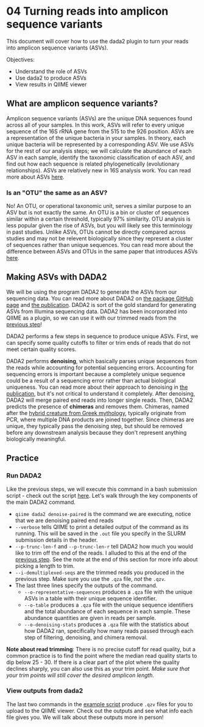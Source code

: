 # 04 Turning reads into amplicon sequence variants
This document will cover how to use the dada2 plugin to turn your reads into amplicon sequence variants (ASVs). 

Objectives:
- Understand the role of ASVs
- Use dada2 to produce ASVs
- View results in QIIME viewer

## What are amplicon sequence variants? 
Amplicon sequence variants (ASVs) are the unique DNA sequences found across all of your samples. In this work, ASVs will refer to every unique sequence of the 16S rRNA gene from the 515 to the 926 position. ASVs are a representation of the unique bacteria in your samples. In theory, each unique bacteria will be represented by a corresponding ASV. We use ASVs for the rest of our analysis steps; we will calculate the abundance of each ASV in each sample, identify the taxonomic classification of each ASV, and find out how each sequence is related phylogenetically (evolutionary relationships). ASVs are relatively new in 16S analysis work. You can read more about ASVs [here](https://www.nature.com/articles/ismej2017119). 

### Is an "OTU" the same as an ASV?
No! An OTU, or operational taxonomic unit, serves a similar purpose to an ASV but is not exactly the same. An OTU is a bin or cluster of sequences similar within a certain threshold, typically 97% similarity. OTU analysis is less popular given the rise of ASVs, but you will likely see this terminology in past studies. Unlike ASVs, OTUs cannot be directly compared across studies and may not be relevent biologically since they represent a cluster of sequences rather than unique sequences. You can read more about the difference between ASVs and OTUs in the same paper that introduces ASVs [here](https://www.nature.com/articles/ismej2017119). 


## Making ASVs with DADA2
We will be using the program DADA2 to generate the ASVs from our sequencing data. You can read more about DADA2 on [the package GitHub page](https://benjjneb.github.io/dada2/) and [the publication](https://www.nature.com/articles/nmeth.3869). DADA2 is sort of the gold standard for generating ASVs from Illumina sequencing data. DADA2 has been incorporated into QIIME as a plugin, so we can use it with our trimmed reads from the [previous step](/docs/03_trim_reads.md)! 

DADA2 performs a few steps in sequence to produce unique ASVs. First, we can specify some quality cutoffs to filter or trim ends of reads that do not meet certain quality scores. 

DADA2 performs **denoising**, which basically parses unique sequences from the reads while accounting for potential sequencing errors. Accounting for sequencing errors is important because a completely unique sequence could be a result of a sequencing error rather than actual biological uniqueness. You can read more about their approach to denoising in [the publication](https://www.nature.com/articles/nmeth.3869), but it's not critical to understand it completely. After denoising, DADA2 will merge paired end reads into longer single reads. Then, DADA2 predicts the presence of **chimeras** and removes them. Chimeras, named after the [hybrid creature from Greek mythology](https://en.wikipedia.org/wiki/Chimera_(mythology)), typically originate from PCR, where multiple DNA products are joined together. Since chimeras are unique, they typically pass the denoising step, but should be removed before any downstream analysis because they don't represent anything biologically meaningful. 


## Practice
### Run DADA2
Like the previous steps, we will execute this command in a bash submission script - check out the script [here](/scripts/04_asv.sh). Let's walk through the key components of the main DADA2 command.

- `qiime dada2 denoise-paired` is the command we are executing, notice that we are denoising paired end reads 
- `--verbose` tells QIIME to print a detailed output of the command as its running. This will be saved in the `.out` file you specify in the SLURM submission details in the header.
- `--p-trunc-len-f` and `--p-trunc-len-r` tell DADA2 how much you would like to trim off the end of the reads. I alluded to this at the end of the [previous step](/docs/03_trim_reads.md). See the note at the end of this section for more info about picking a length to trim.
- `--i-demultiplexed-seqs` are the trimmed reads you produced in the previous step. Make sure you use the `.qza` file, *not* the `.qzv`.
- The last three lines specify the outputs of the command.
  - `--o-representative-sequences` produces a `.qza` file with the unique ASVs in a table with their unique sequence identifier.
  - `--o-table` produces a `.qza` file with the unique sequence identifiers and the total abundance of each sequence in each sample. These abundance quantities are given in reads per sample.
  -  `--o-denoising-stats` produces a `.qza` file with the statistics about how DADA2 ran, specifically how many reads passed through each step of filtering, denoising, and chimera removal.

**Note about read trimming**: There is no precise cutoff for read quality, but a common practice is to find the point where the median read quality starts to dip below 25 - 30. If there is a clear part of the plot where the quality declines sharply, you can also use this as your trim point. *Make sure that your trim points will still cover the desired amplicon length.*

### View outputs from dada2
The last two commands in the [example script](/scripts/04_asv.sh) produce `.qzv` files for you to upload to the QIIME viewer. Check out the outputs and see what info each file gives you. We will talk about these outputs more in person! 